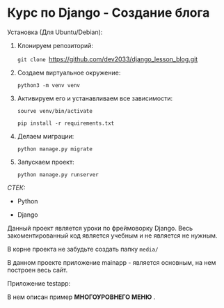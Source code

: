 # Курс по Django - Создание блога

Установка (Для Ubuntu/Debian):

1) Клонируем репозиторий:

    `git clone `https://github.com/dev2033/django_lesson_blog.git

2) Создаем виртуальное окружение:

    `python3 -m venv venv`

3) Активируем его и устанавливаем все зависимости:

    `sourve venv/bin/activate`

    `pip install -r requirements.txt`

4) Делаем миграции:

    `python manage.py migrate`

5) Запускаем проект:

    `python manage.py runserver`

*СТЕК:*

- Python

- Django


Данный проект является уроки по фреймоворку Django. Весь закоментированный код является учебным и не является не нужным.

В корне проекта не забудьте создать папку `media/`

В данном проекте приложение mainapp - является основным, на нем построен весь сайт.

Приложение testapp: 

В нем описан пример **МНОГОУРОВНЕГО МЕНЮ** .
